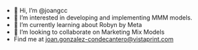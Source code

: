 - 👋 Hi, I’m @joangcc
- 👀 I’m interested in developing and implementing MMM models.
- 🌱 I’m currently learning about Robyn by Meta
- 💞️ I’m looking to collaborate on Marketing Mix Models
- Find me at joan.gonzalez-condecantero@vistaprint.com

<!---
joangcc/joangcc is a ✨ special ✨ repository because its `README.md` (this file) appears on your GitHub profile.
You can click the Preview link to take a look at your changes.
--->
